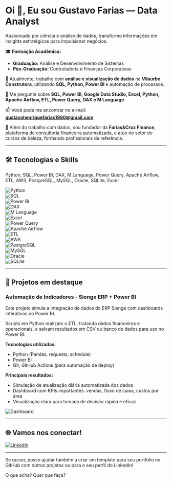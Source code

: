 # Oi 👋, Eu sou Gustavo Farias — Data Analyst

Apaixonado por ciência e análise de dados, transformo informações em insights estratégicos para impulsionar negócios.

🎓 **Formação Acadêmica:**  
- **Graduação:** Análise e Desenvolvimento de Sistemas  
- **Pós-Graduação:** Controladoria e Finanças Corporativas  

🔭 Atualmente, trabalho com **análise e visualização de dados** na **Vilaurbe Construtora**, utilizando **SQL, Python, Power BI** e automação de processos.

💬 Me pergunte sobre **SQL, Power BI, Google Data Studio, Excel, Python, Apache Airflow, ETL, Power Query, DAX e M Language**.  

📫 Você pode me encontrar no e-mail: **gustavohenriquefarias1990@gmail.com**

🚀 Além do trabalho com dados, sou fundador da **Farias&Cruz Finance**, plataforma de consultoria financeira automatizada, e atuo no setor de cursos de beleza, formando profissionais de referência.

---

## 🛠️ Tecnologias e Skills

Python, SQL, Power BI, DAX, M Language, Power Query, Apache Airflow, ETL, AWS, PostgreSQL, MySQL, Oracle, SQLite, Excel

![Python](https://img.shields.io/badge/Python-3776AB?style=for-the-badge&logo=python&logoColor=white)  
![SQL](https://img.shields.io/badge/SQL-CC2927?style=for-the-badge&logo=microsoftsqlserver&logoColor=white)  
![Power BI](https://img.shields.io/badge/Power%20BI-F2C811?style=for-the-badge&logo=powerbi&logoColor=black)  
![DAX](https://img.shields.io/badge/DAX-217346?style=for-the-badge&logo=powerbi&logoColor=white)  
![M Language](https://img.shields.io/badge/M%20Language-00A4EF?style=for-the-badge&logo=powerquery&logoColor=white)  
![Excel](https://img.shields.io/badge/Excel-217346?style=for-the-badge&logo=microsoftexcel&logoColor=white)  
![Power Query](https://img.shields.io/badge/Power%20Query-00A4EF?style=for-the-badge&logo=microsoft&logoColor=white)  
![Apache Airflow](https://img.shields.io/badge/Apache%20Airflow-017CEE?style=for-the-badge&logo=apacheairflow&logoColor=white)  
![ETL](https://img.shields.io/badge/ETL-4B8BBE?style=for-the-badge&logo=data&logoColor=white)  
![AWS](https://img.shields.io/badge/AWS-232F3E?style=for-the-badge&logo=amazonaws&logoColor=white)  
![PostgreSQL](https://img.shields.io/badge/PostgreSQL-336791?style=for-the-badge&logo=postgresql&logoColor=white)  
![MySQL](https://img.shields.io/badge/MySQL-4479A1?style=for-the-badge&logo=mysql&logoColor=white)  
![Oracle](https://img.shields.io/badge/Oracle-F80000?style=for-the-badge&logo=oracle&logoColor=white)  
![SQLite](https://img.shields.io/badge/SQLite-003B57?style=for-the-badge&logo=sqlite&logoColor=white)  

---

## 🚀 Projetos em destaque

### Automação de Indicadores - Sienge ERP + Power BI

Este projeto simula a integração de dados do ERP Sienge com dashboards interativos no Power BI.  

Scripts em Python realizam o ETL, tratando dados financeiros e operacionais, e salvam resultados em CSV ou banco de dados para uso no Power BI.

**Tecnologias utilizadas:**  
- Python (Pandas, requests, schedule)  
- Power BI  
- Git, GitHub Actions (para automação de deploy)

**Principais resultados:**  
- Simulação de atualização diária automatizada dos dados  
- Dashboard com KPIs importantes: vendas, fluxo de caixa, custos por área  
- Visualização clara para tomada de decisão rápida e eficaz  

![Dashboard](./img/dashboard_exemplo.png)

---

## 🌐 Vamos nos conectar!

[![LinkedIn](https://img.shields.io/badge/LinkedIn-0077B5?style=for-the-badge&logo=linkedin&logoColor=white)](https://www.linkedin.com/in/gustavohenriquefarias/)  

---

Se quiser, posso ajudar também a criar um template para seu portfólio no GitHub com outros projetos ou para o seu perfil do LinkedIn!  

O que acha? Quer que faça?

